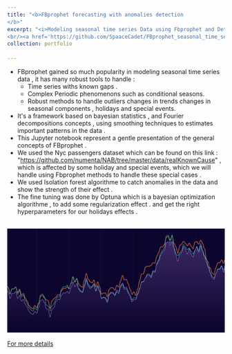 ```yaml
---
title: "<b>FBprophet forecasting with anomalies detection
</b>"
excerpt: "<i>Modeling seasonal time series Data using Fbprophet and Detecting anomalies using Isolation Forest</i>
<br/><a href='https://github.com/SpaaceCadet/FBprophet_seasonal_time_series'><img  width='600' height='300' src='/images/prophet.png'></a>"
collection: portfolio

---
```

- FBprophet gained so much popularity in modeling seasonal time series data , it has many robust tools to handle : 
   - Time series withs known gaps .
   - Complex Periodic phenomenons such as conditional seasons.
   - Robust methods to handle outliers changes in trends changes in seasonal components , holidays and special events.
- It's a framework based on bayesian statistics , and Fourier decompositions concepts , using  smoothing techniques to estimates important patterns in the data .
- This Jupyter notebook represent a gentle presentation of the general concepts of FBprophet .
- We used the Nyc passengers dataset which can be found on this link : "https://github.com/numenta/NAB/tree/master/data/realKnownCause" , which is affected by some holiday and special events, which we will handle using Fbprophet methods to handle these special cases .
- We used Isolation forest algorithme to catch anomalies in the data and show the strength of their effect .
- The fine tuning was done by Optuna which is a bayesian optimization algorithme , to add some regularization effect . and get the right hyperparameters for our holidays effects .
<br>
<a><img src='/images/prophet.png'></a>
<br>

<a href='https://github.com/SpaaceCadet/FBprophet_seasonal_time_series'>For more details</a>

